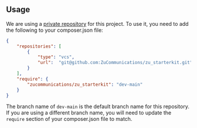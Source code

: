 ## Usage

We are using a [private repository](https://getcomposer.org/doc/05-repositories.md#using-private-repositories) for this project.
To use it, you need to add the following to your composer.json file:

```json
{
    "repositories": [
        {
            "type": "vcs",
            "url":  "git@github.com:ZuCommunications/zu_starterkit.git"
        }
    ],
    "require": {
        "zucommunications/zu_starterkit": "dev-main"
    }
}
```

The branch name of `dev-main` is the default branch name for this repository. If you are using a different branch name, you will need to update the `require` section of your composer.json file to match.






